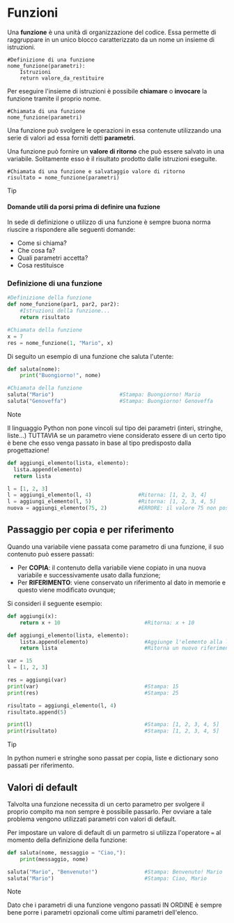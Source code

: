 # Funzioni

Una **funzione** è una unità di organizzazione del codice. Essa permette di raggruppare in un unico blocco caratterizzato da
un nome un insieme di istruzioni.

```
#Definizione di una funzione
nome_funzione(parametri):
    Istruzioni
    return valore_da_restituire
```

Per eseguire l'insieme di istruzioni è possibile **chiamare** o **invocare** la funzione tramite il proprio nome.

```
#Chiamata di una funzione
nome_funzione(parametri)
```

Una funzione può svolgere le operazioni in essa contenute utilizzando una serie di valori ad essa forniti detti **parametri**.

Una funzione può fornire un **valore di ritorno** che può essere salvato in una variabile. Solitamente esso è il risultato prodotto dalle istruzioni eseguite.

```
#Chiamata di una funzione e salvataggio valore di ritorno
risultato = nome_funzione(parametri)
```

>[!TIP]
> #### Domande utili da porsi prima di definire una fuzione
> In sede di definizione o utilizzo di una funzione è sempre buona norma riuscire a rispondere alle seguenti domande:
> * Come si chiama?
> * Che cosa fa?
> * Quali parametri accetta?
> * Cosa restituisce

### Definizione di una funzione

```python
#Definizione della funzione
def nome_funzione(par1, par2, par2):
    #Istruzioni della funzione...
    return risultato

#Chiamata della funzione
x = 7
res = nome_funzione(1, "Mario", x)
```

Di seguito un esempio di una funzione che saluta l'utente:

```python
def saluta(nome):
    print("Buongiorno!", nome)

#Chiamata della funzione
saluta("Mario")                     #Stampa: Buongiorno! Mario
saluta("Genoveffa")                 #Stampa: Buongiorno! Genoveffa
```

>[!NOTE]
> Il linguaggio Python non pone vincoli sul tipo dei parametri (interi, stringhe, liste...) TUTTAVIA se un parametro viene
> considerato essere di un certo tipo è bene che esso venga passato in base al tipo predisposto dalla progettazione!
>
> ```python
> def aggiungi_elemento(lista, elemento):
>   lista.append(elemento)
>   return lista
> 
> l = [1, 2, 3]
> l = aggiungi_elemento(l, 4)               #Ritorna: [1, 2, 3, 4]
> l = aggiungi_elemento(l, 5)               #Ritorna: [1, 2, 3, 4, 5]
> nuova = aggiungi_elemento(75, 2)          #ERRORE: il valore 75 non possiede il metodo .append()
> ```

## Passaggio per copia e per riferimento

Quando una variabile viene passata come parametro di una funzione, il suo contenuto può essere passati:

* Per **COPIA**: il contenuto della variabile viene copiato in una nuova variabile e successivamente usato dalla funzione;
* Per **RIFERIMENTO**: viene conservato un riferimento al dato in memorie e questo viene modificato ovunque;

Si consideri il seguente esempio:

```python
def aggiungi(x):
    return x + 10                           #Ritorna: x + 10

def aggiungi_elemento(lista, elemento):
    lista.append(elemento)                  #Aggiunge l'elemento alla lista l
    return lista                            #Ritorna un nuovo riferimento alla lista l

var = 15
l = [1, 2, 3]

res = aggiungi(var)
print(var)                                  #Stampa: 15
print(res)                                  #Stampa: 25

risultato = aggiungi_elemento(l, 4)
risultato.append(5)

print(l)                                    #Stampa: [1, 2, 3, 4, 5]
print(risultato)                            #Stampa: [1, 2, 3, 4, 5]
```

>[!TIP]
> In python numeri e stringhe sono passat per copia, liste e dictionary sono passati per riferimento.

## Valori di default

Talvolta una funzione necessita di un certo parametro per svolgere il proprio compito ma non sempre è possibile passarlo.
Per ovviare a tale problema vengono utilizzati parametri con valori di default.

Per impostare un valore di default di un parmetro si utilizza l'operatore `=` al momento della definizione della funzione:

```python
def saluta(nome, messaggio = "Ciao,"):
    print(messaggio, nome)

saluta("Mario", "Benvenuto!")               #Stampa: Benvenuto! Mario
saluta("Mario")                             #Stampa: Ciao, Mario
```

>[!NOTE]
> Dato che i parametri di una funzione vengono passati IN ORDINE è sempre bene porre i parametri opzionali come ultimi  parametri dell'elenco.